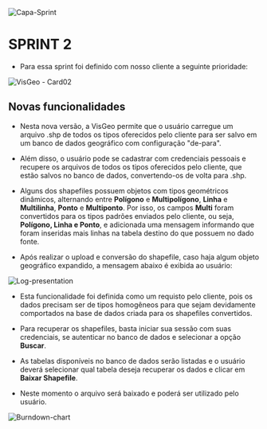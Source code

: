![Capa-Sprint](https://user-images.githubusercontent.com/57918707/93690172-ad2d4c00-faab-11ea-9a28-d5e5574bdac8.jpeg)

# SPRINT 2

- Para essa sprint foi definido com nosso cliente a seguinte prioridade:

![VisGeo - Card02](https://user-images.githubusercontent.com/57918707/93689902-54f54a80-faa9-11ea-8bb1-c1e6d8602069.png)

## Novas funcionalidades

- Nesta nova versão, a VisGeo permite que o usuário carregue um arquivo .shp de todos os tipos oferecidos pelo cliente para ser salvo em um banco de dados geográfico com configuração "de-para".

- Além disso, o usuário pode se cadastrar com credenciais pessoais e recupere os arquivos de todos os tipos oferecidos pelo cliente, que estão salvos no banco de dados, convertendo-os de volta para .shp.

- Alguns dos shapefiles possuem objetos com tipos geométricos dinâmicos, alternando entre **Polígono** e **Multipolígono**, **Linha** e **Multilinha**, **Ponto** e **Multiponto**. Por isso, os campos **Multi** foram convertidos para os tipos padrões enviados pelo cliente, ou seja, **Polígono, Linha e Ponto**, e adicionada uma mensagem informando que foram inseridas mais linhas na tabela destino do que possuem no dado fonte.

- Após realizar o upload e conversão do shapefile, caso haja algum objeto geográfico expandido, a mensagem abaixo é exibida ao usuário:

![Log-presentation](https://user-images.githubusercontent.com/45850297/95005278-b0a4f500-05cc-11eb-8b3a-dc79c0c11afa.png)

- Esta funcionalidade foi definida como um requisto pelo cliente, pois os dados precisam ser de tipos homogêneos para que sejam devidamente comportados na base de dados criada para os shapefiles convertidos.

- Para recuperar os shapefiles, basta iniciar sua sessão com suas credenciais, se autenticar no banco de dados e selecionar a opção **Buscar**.

- As tabelas disponíveis no banco de dados serão listadas e o usuário deverá selecionar qual tabela deseja recuperar os dados e clicar em **Baixar Shapefile**.

- Neste momento o arquivo será baixado e poderá ser utilizado pelo usuário.

![Burndown-chart](https://user-images.githubusercontent.com/45850297/95025034-33759080-065d-11eb-9996-76cdf454a6d9.png)
